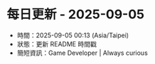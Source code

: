 # 每日更新 - 2025-09-05

- 時間：2025-09-05 00:13 (Asia/Taipei)
- 狀態：更新 README 時間戳
- 簡短資訊：Game Developer | Always curious

